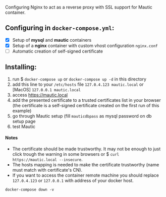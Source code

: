 Configuring Nginx to act as a reverse proxy with SSL support for Mautic container.

## Configuring in `docker-compose.yml`:

* [x] Setup of **mysql** and **mautic** containers
* [x] Setup of a **nginx** container with custom vhost configuration `nginx.conf`
* [ ] Automatic creation of self-signed certificate

## Installing:

1. run $ ```docker-compose up``` or `docker-compose up -d` in this directory
2. add this line to your `/etc/hosts` file ```127.0.4.123 mautic.local``` or [MacOS] ```127.0.0.1 mautic.local```
3. access https://mautic.local
4. add the presented certificate to a trusted certificates list in your browser (the certificate is a self-signed certificate created on the first run of this example)
5. go through Mautic setup (fill ```mauticdbpass``` as mysql password on db setup page
6. test Mautic

#### Notes
* The certificate should be made trustworthy. It may not be enough to just click trough the warning in some browsers or $ `curl https://mautic.local --insecure`.
* The hosts mapping is needed to make the certificate trustworthy (name must match with certificate's CN).
* If you want to access the container remote machine you should replace `127.0.4.123` or `127.0.0.1` with address of your docker host.

`docker-compose down -v`